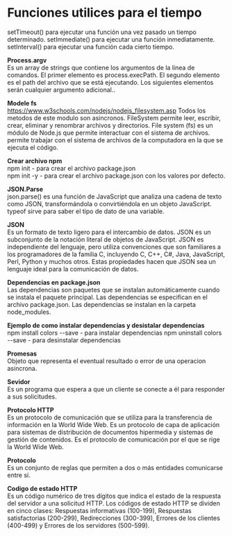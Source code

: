 # Funciones utilices para el tiempo
setTimeout() para ejecutar una función una vez pasado un tiempo determinado.
setImmediate() para ejecutar una función inmediatamente.
setInterval() para ejecutar una función cada cierto tiempo.

**Process.argv**  <br>
Es un array de strings que contiene los argumentos de la línea de comandos. El primer elemento es process.execPath. El segundo elemento es el path del archivo que se está ejecutando. Los siguientes elementos serán cualquier argumento adicional..

**Modele fs** <br>
https://www.w3schools.com/nodejs/nodejs_filesystem.asp
Todos los metodos de este modulo son asincronos.
FileSystem permite leer, escribir, crear, eliminar y renombrar archivos y directorios.
File system (fs) es un módulo de Node.js que permite interactuar con el sistema de archivos.
 permite trabajar con el sistema de archivos de la computadora en la que se ejecuta el código.

**Crear archivo npm**<br>
npm init - para crear el archivo package.json   
npm init -y - para crear el archivo package.json con los valores por defecto.

**JSON.Parse**<br>
json.parse() es una función de JavaScript que analiza una cadena de texto como JSON, transformándola o convirtiéndola en un objeto JavaScript.
typeof sirve para saber el tipo de dato de una variable.

**JSON**<br>
Es un formato de texto ligero para el intercambio de datos. JSON es un subconjunto de la notación literal de objetos de JavaScript. JSON es independiente del lenguaje, pero utiliza convenciones que son familiares a los programadores de la familia C, incluyendo C, C++, C#, Java, JavaScript, Perl, Python y muchos otros. Estas propiedades hacen que JSON sea un lenguaje ideal para la comunicación de datos.

**Dependencias en package.json**<br>
Las dependencias son paquetes que se instalan automáticamente cuando se instala el paquete principal. Las dependencias se especifican en el archivo package.json. Las dependencias se instalan en la carpeta node_modules.

**Ejemplo de como instalar dependencias y desistalar dependencias**<br>
npm install colors --save - para instalar dependencias
npm uninstall colors --save - para desinstalar dependencias

**Promesas**<br>
Objeto que representa el eventual resultado o error  de una operacion asincrona.

**Sevidor**<br>
Es un programa que espera a que un cliente se conecte a él para responder a sus solicitudes.

**Protocolo HTTP**<br>
Es un protocolo de comunicación que se utiliza para la transferencia de información en la World Wide Web. Es un protocolo de capa de aplicación para sistemas de distribución de documentos hipermedia y sistemas de gestión de contenidos. Es el protocolo de comunicación por el que se rige la World Wide Web.

**Protocolo**<br>
Es un conjunto de reglas que permiten a dos o más entidades comunicarse entre sí.

**Codigo de estado HTTP**<br>
Es un código numérico de tres dígitos que indica el estado de la respuesta del servidor a una solicitud HTTP.
Los códigos de estado HTTP se dividen en cinco clases: Respuestas informativas (100-199),
Respuestas satisfactorias (200-299),
Redirecciones (300-399),
Errores de los clientes (400-499) y Errores de los servidores (500-599).
